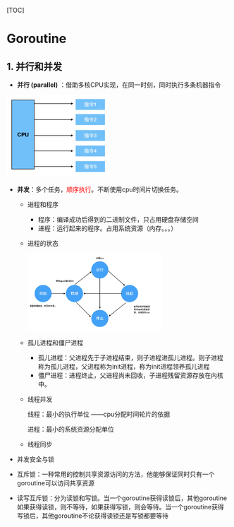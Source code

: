 [TOC]

# Goroutine

## 1. 并行和并发

- **并行 (parallel)** ：借助多核CPU实现，在同一时刻，同时执行多条机器指令

<img src="parallel.jpg" style="zoom:25%;" />

- **并发**：多个任务，<font color=red>顺序执行</font>。不断使用cpu时间片切换任务。

  - 进程和程序
    - 程序：编译成功后得到的二进制文件，只占用硬盘存储空间
    - 进程：运行起来的程序。占用系统资源（内存。。。）

  - 进程的状态

    <img src="StatasOfProcess.jpg" style="zoom:30%;" />

  - 孤儿进程和僵尸进程
    - 孤儿进程：父进程先于子进程结束，则子进程进孤儿进程。则子进程称为孤儿进程，父进程称为init进程，称为init进程领养孤儿进程
    - 僵尸进程：进程终止，父进程尚未回收，子进程残留资源存放在内核中。

  - 线程并发

    线程：最小的执行单位 ——cpu分配时间轮片的依据

    进程：最小的系统资源分配单位

  - 线程同步

-  并发安全与锁

  - 互斥锁：一种常用的控制共享资源访问的方法，他能够保证同时只有一个goroutine可以访问共享资源
  - 读写互斥锁：分为读锁和写锁。当一个goroutine获得读锁后，其他goroutine如果获得读锁，则不等待，如果获得写锁，则会等待。当一个goroutine获得写锁后，其他goroutine不论获得读锁还是写锁都要等待